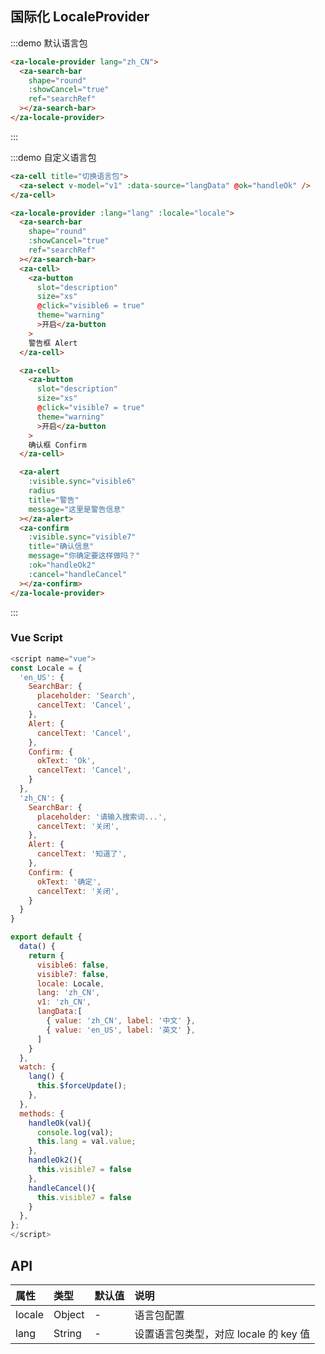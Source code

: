 ## 国际化 LocaleProvider

:::demo 默认语言包

```html
<za-locale-provider lang="zh_CN">
  <za-search-bar
    shape="round"
    :showCancel="true"
    ref="searchRef"
  ></za-search-bar>
</za-locale-provider>
```

:::

:::demo 自定义语言包

```html
<za-cell title="切换语言包">
  <za-select v-model="v1" :data-source="langData" @ok="handleOk" />
</za-cell>

<za-locale-provider :lang="lang" :locale="locale">
  <za-search-bar
    shape="round"
    :showCancel="true"
    ref="searchRef"
  ></za-search-bar>
  <za-cell>
    <za-button
      slot="description"
      size="xs"
      @click="visible6 = true"
      theme="warning"
      >开启</za-button
    >
    警告框 Alert
  </za-cell>

  <za-cell>
    <za-button
      slot="description"
      size="xs"
      @click="visible7 = true"
      theme="warning"
      >开启</za-button
    >
    确认框 Confirm
  </za-cell>

  <za-alert
    :visible.sync="visible6"
    radius
    title="警告"
    message="这里是警告信息"
  ></za-alert>
  <za-confirm
    :visible.sync="visible7"
    title="确认信息"
    message="你确定要这样做吗？"
    :ok="handleOk2"
    :cancel="handleCancel"
  ></za-confirm>
</za-locale-provider>
```

:::

### Vue Script

```javascript
<script name="vue">
const Locale = {
  'en_US': {
    SearchBar: {
      placeholder: 'Search',
      cancelText: 'Cancel',
    },
    Alert: {
      cancelText: 'Cancel',
    },
    Confirm: {
      okText: 'Ok',
      cancelText: 'Cancel',
    }
  },
  'zh_CN': {
    SearchBar: {
      placeholder: '请输入搜索词...',
      cancelText: '关闭',
    },
    Alert: {
      cancelText: '知道了',
    },
    Confirm: {
      okText: '确定',
      cancelText: '关闭',
    }
  }
}

export default {
  data() {
    return {
      visible6: false,
      visible7: false,
      locale: Locale,
      lang: 'zh_CN',
      v1: 'zh_CN',
      langData:[
        { value: 'zh_CN', label: '中文' },
        { value: 'en_US', label: '英文' },
      ]
    }
  },
  watch: {
    lang() {
      this.$forceUpdate();
    },
  },
  methods: {
    handleOk(val){
      console.log(val);
      this.lang = val.value;
    },
    handleOk2(){
      this.visible7 = false
    },
    handleCancel(){
      this.visible7 = false
    }
  },
};
</script>
```

## API

| 属性   | 类型   | 默认值 | 说明                                  |
| :----- | :----- | :----- | :------------------------------------ |
| locale | Object | -      | 语言包配置                            |
| lang   | String | -      | 设置语言包类型，对应 locale 的 key 值 |
